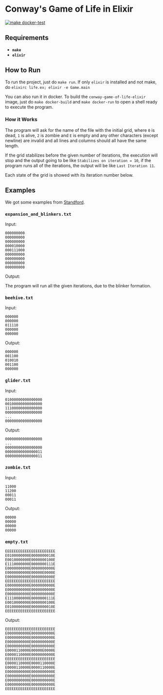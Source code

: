 # Conway's Game of Life in Elixir

[![make docker-test](https://github.com/laaapf/conway-game-of-life-elixir/workflows/Build%20and%20Tests/badge.svg)](https://github.com/laaapf/conway-game-of-life-elixir/actions/workflows/main.yml)

## Requirements

* __`make`__
* __`elixir`__

## How to Run

To run the project, just do `make run`.
If only `elixir` is installed and not make, do `elixirc life.ex; elixir -e Game.main`

You can also run it in docker. To build the `conway-game-of-life-elixir` image, just
do `make docker-build` and `make docker-run` to open a shell ready to execute the
program.

### How it Works

The program will ask for the name of the file with the initial grid, where
`0` is dead, `1` is alive, `2` is zombie and `E` is empty and any other characters
(except newline) are invalid and all lines and columns should all have the same length.

If the grid stabilizes before the given number of iterations, the execution will
stop and the output going to be like `Stabilizes on iteration = 10`, if the
program runs all of the iterations, the output will be like `Last Iteration 11`.

Each state of the grid is showed with its iteration number below.

## Examples

We got some examples from [Standford](https://web.stanford.edu/class/sts145/Library/life.pdf).

### `expansion_and_blinkers.txt`

Input:

```
000000000
000000000
000000000
000010000
000111000
000000000
000000000
000000000
000000000
```

Output:

The program will run all the given iterations, due to the blinker formation.

### `beehive.txt`

Input:

```
000000
000000
011110
000000
000000
```

Output:

```
000000
001100
010010
001100
000000
```

### `glider.txt`

Input:

```
01000000000000000
00100000000000000
11100000000000000
00000000000000000
...
00000000000000000
```

Output:

```
00000000000000000
...
00000000000000000
00000000000000011
00000000000000011
```

### `zombie.txt`

Input:

```
11000
11200
00011
00011
```

Output:

```
00000
00000
00000
00000
```

### `empty.txt`

```
EEEEEEEEEEEEEEEEEEEEEEE
E0100000000E0000000010E
E0010000000E0000000100E
E1110000000E0000000111E
E0000000000E0000000000E
E0000000000E00000E0000E
E0000000000E0000000000E
EEEEEEEEEEEEEEEEEEEEEEE
E0000000000E0000000000E
E0000000000E0000000000E
E0000000000E0000000000E
E1110000000E0000000111E
E0010000000E0000000100E
E0100000000E0000000010E
EEEEEEEEEEEEEEEEEEEEEEE
```

Output:

```
EEEEEEEEEEEEEEEEEEEEEEE
E0000000000E0000000000E
E0000000000E0000000000E
E0000000000E0000000000E
E0000000000E0000000000E
E0000110000E00000E0000E
E0000110000E0000000000E
EEEEEEEEEEEEEEEEEEEEEEE
E0000110000E0000110000E
E0000110000E0000110000E
E0000000000E0000000000E
E0000000000E0000000000E
E0000000000E0000000000E
E0000000000E0000000000E
EEEEEEEEEEEEEEEEEEEEEEE
```
